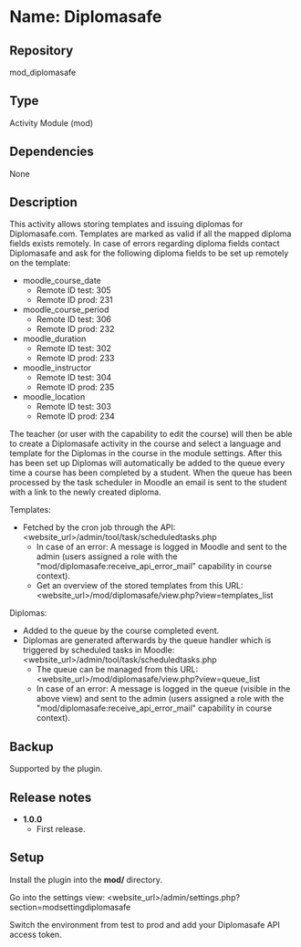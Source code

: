 
# Name: Diplomasafe

## Repository
mod_diplomasafe

## Type
Activity Module (mod)

## Dependencies
None

## Description
This activity allows storing templates and issuing diplomas for Diplomasafe.com. Templates are marked as valid if all the mapped diploma fields exists remotely. In case of errors regarding diploma fields contact Diplomasafe and ask for the following diploma fields to be set up remotely on the template:
- moodle_course_date
  - Remote ID test: 305
  - Remote ID prod: 231
- moodle_course_period
  - Remote ID test: 306
  - Remote ID prod: 232
- moodle_duration
  - Remote ID test: 302
  - Remote ID prod: 233
- moodle_instructor
  - Remote ID test: 304
  - Remote ID prod: 235
- moodle_location
  - Remote ID test: 303
  - Remote ID prod: 234

The teacher (or user with the capability to edit the course) will then be able to create a Diplomasafe activity in the course and select a language and template for the Diplomas in the course in the module settings. After this has been set up Diplomas will automatically be added to the queue every time a course has been completed by a student. When the queue has been processed by the task scheduler in Moodle an email is sent to the student with a link to the newly created diploma.

Templates:
- Fetched by the cron job through the API:
  <website_url>/admin/tool/task/scheduledtasks.php
  - In case of an error: A message is logged in Moodle and sent to the admin (users assigned a role with the "mod/diplomasafe:receive_api_error_mail" capability in course context).
  - Get an overview of the stored templates from this URL:
  <website_url>/mod/diplomasafe/view.php?view=templates_list

Diplomas:
- Added to the queue by the course completed event.
- Diplomas are generated afterwards by the queue handler which is triggered by scheduled tasks in Moodle:
  <website_url>/admin/tool/task/scheduledtasks.php
  - The queue can be managed from this URL:
  <website_url>/mod/diplomasafe/view.php?view=queue_list
  - In case of an error: A message is logged in the queue (visible in the above view) and sent to the admin (users assigned a role with the "mod/diplomasafe:receive_api_error_mail" capability in course context).

## Backup
Supported by the plugin.

## Release notes
* **1.0.0**
    - First release.

## Setup
Install the plugin into the **mod/** directory.

Go into the settings view:
<website_url>/admin/settings.php?section=modsettingdiplomasafe

Switch the environment from test to prod and add your Diplomasafe API access token.

